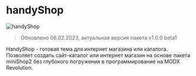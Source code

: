# handyShop

![handyShop](https://file.modx.pro/files/c/e/a/cea37261ae548771e9f8b1ef3c2b4f4d.png)

> Обновлено 08.02.2023, актуальная версия пакета v1.0.0 beta1

HandyShop - готовая тема для интернет магазина или каталога.
Позволяет создать сайт-каталог или интернет магазин на основе пакета miniShop2 без глубокого погружения
в программирование на MODX Revolution.
